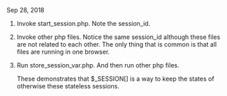 Sep 28, 2018

1) Invoke start_session.php.  Note the session_id.

2) Invoke other php files.  Notice the same session_id although
   these files are not related to each other.
   The only thing that is common is that all files are running
   in one browser.
   
3) Run store_session_var.php.
   And then run other php files.
   
   These demonstrates that $_SESSION[] is a way to keep the states of
   otherwise these stateless sessions.
   